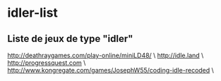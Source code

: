 # idler-list

Liste de jeux de type "idler"
-----------------------------

http://deathraygames.com/play-online/miniLD48/ \\
http://idle.land \\
http://progressquest.com \\
http://www.kongregate.com/games/JosephW55/coding-idle-recoded \\

